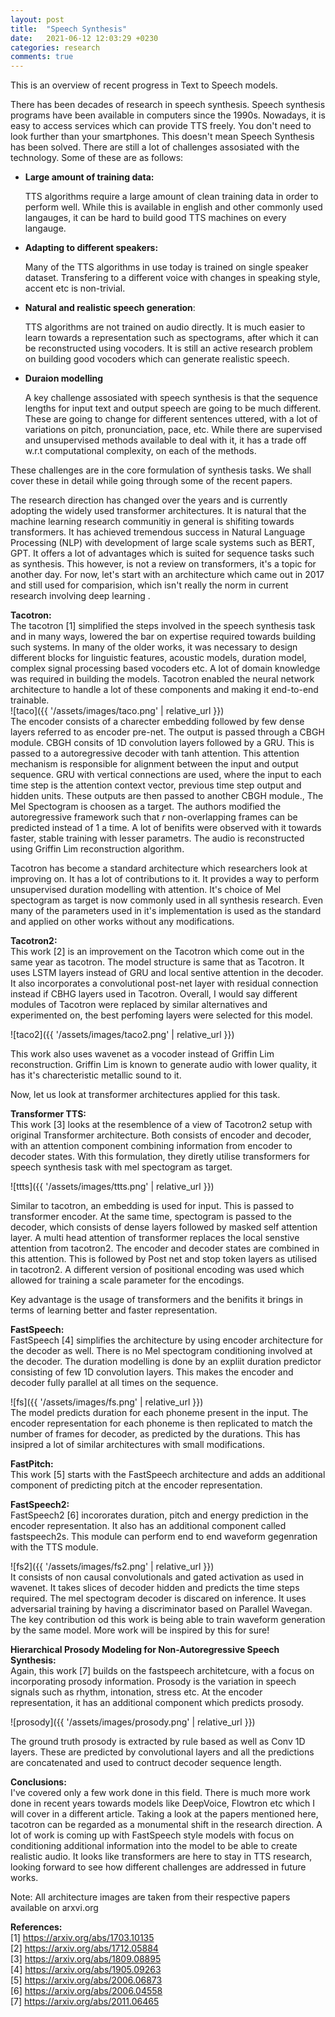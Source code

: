 ```yaml
---
layout: post
title:  "Speech Synthesis"
date:   2021-06-12 12:03:29 +0230
categories: research
comments: true
---
```

This is an overview of recent progress in Text to Speech models.

<!--more-->

There has been decades of research in speech synthesis. Speech synthesis programs have been available in computers since the 1990s. Nowadays, it is easy to access services which can provide TTS freely. You don't need to look further than your smartphones. This doesn't mean Speech Synthesis has been solved. There are still a lot of challenges assosiated with the technology. Some of these are as follows:
<ul>
  <li><b>Large amount of training data:</b>

  TTS algorithms require a large amount of clean training data in order to perform well. While this is available in english and other commonly used langauges, it can be hard to build good TTS machines on every langauge.</li>
  <li><b>Adapting to different speakers:</b>

  Many of the TTS algorithms in use today is trained on single speaker dataset. Transfering to a different voice with changes in speaking style, accent etc is non-trivial.</li>
  <li><b>Natural and realistic speech generation</b>:

  TTS algorithms are not trained on audio directly. It is much easier to learn towards a representation such as spectograms, after which it can be reconstructed using vocoders. It is still an active research problem on building good vocoders which can generate realistic speech. </li>
  <li><b>Duraion modelling</b>

  A key challenge assosiated with speech synthesis is that the sequence lengths for input text and output speech are going to be much different. These are going to change for different sentences uttered, with a lot of variations on pitch, pronunciation, pace, etc. While there are supervised and unsupervised methods available to deal with it, it has a trade off w.r.t computational complexity, on each of the methods.
  </li>
</ul>
 These challenges are in the core formulation of synthesis tasks. We shall cover these in detail while going through some of the recent papers.

The research direction has changed over the years and is currently adopting the widely used transformer architectures. It is natural that the machine learning research communitiy in general is shifiting towards transformers. It has achieved tremendous success in Natural Language Processing (NLP) with development of large scale systems such as BERT, GPT. It offers a lot of advantages which is suited for sequence tasks such as synthesis. This however, is not a review on transformers, it's a topic for another day. For now, let's start with an architecture which came out in 2017 and still used for comparision, which isn't really the norm in current research involving deep learning .

<b>Tacotron:</b><br>
The tacotron [1] simplified the steps involved in the speech synthesis task and in many ways, lowered the bar on expertise required towards building such systems. In many of the older works, it was necessary to design different blocks for linguistic features, acoustic models, duration model, complex signal processing based vocoders etc. A lot of domain knowledge was required in building the models. Tacotron enabled the neural network architecture to handle a lot of these components and making it end-to-end trainable. <br>
![taco]({{ '/assets/images/taco.png' | relative_url }})
<br>
The encoder consists of a charecter embedding followed by few dense layers referred to as encoder pre-net. The output is passed through a CBGH module. CBGH consits of 1D convolution layers followed by a GRU. This is passed to a autoregressive decoder with tanh attention. This attention mechanism is responsible for alignment between the input and output sequence. GRU with vertical connections are used, where the input to each time step is the attention context vector, previous time step output and hidden units. These outputs are then passed to another CBGH module., The Mel Spectogram is choosen as a target.  The authors modified the autoregressive framework such that <i>r</i> non-overlapping frames can be predicted instead of 1 a time. A lot of benifits were observed with it towards faster, stable training with lesser parametrs. The audio is reconstructed using Griffin Lim reconstruction algorithm.<br>

Tacotron has become a standard architecture which researchers look at improving on. It has a lot of contributions to it. It provides a way to perform unsupervised duration modelling with attention. It's choice of Mel spectogram as target is now commonly used in all synthesis research. Even many of the parameters used in it's implementation is used as the standard and applied on other works without any modifications.

<b>Tacotron2:</b><br>
This work [2] is an improvement on the Tacotron which come out in the same year as tacotron. The model structure is same that as Tacotron. It uses LSTM layers instead of GRU and local sentive attention in the decoder. It also incorporates a convolutional post-net layer with residual connection instead if CBHG layers used in Tacotron. Overall, I would say different modules of Tacotron were replaced by similar alternatives and experimented on, the best perfoming layers were selected for this model.

![taco2]({{ '/assets/images/taco2.png' | relative_url }})
<br>

This work also uses wavenet as a vocoder instead of Griffin Lim reconstruction. Griffin Lim is known to generate audio with lower quality, it has it's charecteristic metallic sound to it.

Now, let us look at transformer architectures applied for this task.

<b>Transformer TTS:</b><br>
This work [3] looks at the resemblence of a view of Tacotron2 setup with original Transformer architecture. Both consists of encoder and decoder, with an attention component combining information from encoder to decoder states. With this formulation, they diretly utilise transformers for speech synthesis task with mel spectogram as target.

![ttts]({{ '/assets/images/ttts.png' | relative_url }})

Similar to tacotron, an embedding is used for input. This is passed to transformer encoder. At the same time, spectogram is passed to the decoder, which consists of dense layers followed by masked self attention layer. A multi head attention of transformer replaces the local senstive attention from tacotron2. The encoder and decoder states are combined in this attention. This is followed by Post net and stop token layers as utilised in tacotron2. A different version of positional encoding was used which allowed for training a scale parameter for the encodings.

Key advantage is the usage of transformers and the benifits it brings in terms of learning better and faster representation.

<b>FastSpeech:</b> <br>
FastSpeech [4] simplifies the architecture by using encoder architecture for the decoder as well. There is no Mel spectogram conditioning involved at the decoder. The duration modelling is done by an expliit duration predictor consisting of few 1D convolution layers. This makes the encoder and decoder fully parallel at all times on the sequence.

![fs]({{ '/assets/images/fs.png' | relative_url }})<br>
The model predicts duration for each phoneme present in the input. The encoder representation for each phoneme is then replicated to match the number of frames for decoder, as predicted by the durations.
This has insipred a lot of similar architectures with small modifications.



<b>FastPitch:</b><br>
This work [5] starts with the FastSpeech architecture and adds an additional component of predicting pitch at the encoder representation.

<b>FastSpeech2:</b><br>
FastSpeech2 [6] incororates duration, pitch and energy prediction in the encoder representation. It also has an additional component called fastspeech2s. This module can perform end to end waveform gegenration with the TTS module.

![fs2]({{ '/assets/images/fs2.png' | relative_url }}) <br>
It consists of non causal convolutionals and gated activation as used in wavenet. It takes slices of decoder hidden and predicts the time steps required. The mel spectogram decoder is discared on inference. It uses adversarial training by having a discriminator based on Parallel Wavegan.
The key contribution od this work is being able to train waveform generation by the same model. More work will be inspired by this for sure!

<b>Hierarchical Prosody Modeling for Non-Autoregressive Speech Synthesis:</b><br>
Again, this work [7] builds on the fastspeech architetcure, with a focus on incorporating prosody information. Prosody is the variation in speech signals such as rhythm, intonation, stress etc. At the encoder representation, it has an additional component which predicts prosody.

![prosody]({{ '/assets/images/prosody.png' | relative_url }}) <br>

The ground truth prosody is extracted by rule based as well as Conv 1D layers. These are predicted by convolutional layers and all the predictions are concatenated and used to contruct decoder sequence length.

<b>Conclusions:</b><br>
I've covered only a few work done in this field. There is much more work done in recent years towards models like DeepVoice, Flowtron etc which I will cover in a different article. Taking a look at the papers mentioned here, tacotron can be regarded as a monumental shift in the research direction. A lot of work is coming up with FastSpeech style models with focus on conditioning additional information into the model to be able to create realistic audio. It looks like transformers are here to stay in TTS research, looking forward to see how different challenges are addressed in future works.

Note: All architecture images are taken from their respective papers available on arxvi.org

<b>References:</b><br>
[1] https://arxiv.org/abs/1703.10135 <br>
[2] https://arxiv.org/abs/1712.05884 <br>
[3] https://arxiv.org/abs/1809.08895 <br>
[4] https://arxiv.org/abs/1905.09263 <br>
[5] https://arxiv.org/abs/2006.06873 <br>
[6] https://arxiv.org/abs/2006.04558 <br>
[7] https://arxiv.org/abs/2011.06465 <br>
